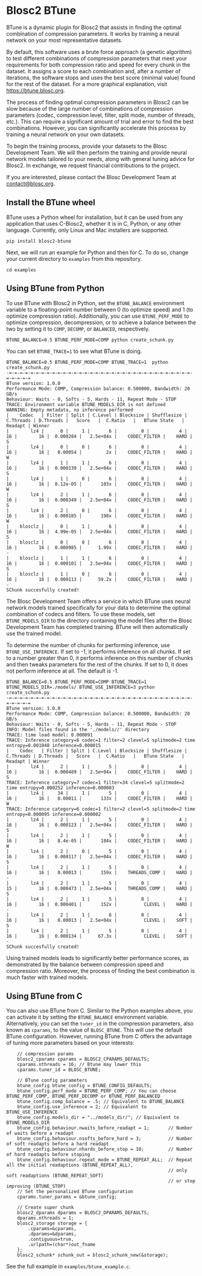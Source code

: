 # Blosc2 BTune

BTune is a dynamic plugin for Blosc2 that assists in finding the optimal combination of compression parameters. It works by training a neural network on your most representative datasets.

By default, this software uses a brute force approach (a genetic algorithm) to test different combinations of compression parameters that meet your requirements for both compression ratio and speed for every chunk in the dataset. It assigns a score to each combination and, after a number of iterations, the software stops and uses the best score (minimal value) found for the rest of the dataset. For a more graphical explanation, visit https://btune.blosc.org.

The process of finding optimal compression parameters in Blosc2 can be slow because of the large number of combinations of compression parameters (codec, compression level, filter, split mode, number of threads, etc.). This can require a significant amount of trial and error to find the best combinations. However, you can significantly accelerate this process by training a neural network on your own datasets.

To begin the training process, provide your datasets to the Blosc Development Team. We will then perform the training and provide neural network models tailored to your needs, along with general tuning advice for Blosc2. In exchange, we request financial contributions to the project.

If you are interested, please contact the Blosc Development Team at contact@blosc.org.

## Install the BTune wheel

BTune uses a Python wheel for installation, but it can be used from any application that uses C-Blosc2, whether it is in C, Python, or any other language. Currently, only Linux and Mac installers are supported.

```shell
pip install blosc2-btune
```

Next, we will run an example for Python and then for C.
To do so, change your current directory to `examples` from this repository.

````shell
cd examples
````

## Using BTune from Python

To use BTune with Blosc2 in Python, set the `BTUNE_BALANCE` environment variable to a floating-point number between 0 (to optimize speed) and 1 (to optimize compression ratio). Additionally, you can use `BTUNE_PERF_MODE` to optimize compression, decompression, or to achieve a balance between the two by setting it to `COMP`, `DECOMP`, or `BALANCED`, respectively.

```shell
BTUNE_BALANCE=0.5 BTUNE_PERF_MODE=COMP python create_schunk.py
```

You can set `BTUNE_TRACE=1` to see what BTune is doing.

```shell
BTUNE_BALANCE=0.5 BTUNE_PERF_MODE=COMP BTUNE_TRACE=1  python create_schunk.py 
-=-=-=-=-=-=-=-=-=-=-=-=-=-=-=-=-=-=-=-=-=-=-=-=-=-=-=-=-=-=-=-=-=-=-=-=-=-=-=
BTune version: 1.0.0
Performance Mode: COMP, Compression balance: 0.500000, Bandwidth: 20 GB/s
Behaviour: Waits - 0, Softs - 5, Hards - 11, Repeat Mode - STOP
TRACE: Environment variable BTUNE_MODELS_DIR is not defined
WARNING: Empty metadata, no inference performed
|    Codec   | Filter | Split | C.Level | Blocksize | Shufflesize | C.Threads | D.Threads |   Score   |  C.Ratio   |   BTune State   | Readapt | Winner
|        lz4 |      0 |     1 |       6 |         0 |           4 |        16 |        16 |  0.000284 |   2.5e+04x |    CODEC_FILTER |    HARD | S
|        lz4 |      0 |     0 |       6 |         0 |           4 |        16 |        16 |   0.00054 |         2x |    CODEC_FILTER |    HARD | W
|        lz4 |      1 |     1 |       6 |         0 |           4 |        16 |        16 |  0.000139 |   2.5e+04x |    CODEC_FILTER |    HARD | S
|        lz4 |      1 |     0 |       6 |         0 |           4 |        16 |        16 |  8.12e-05 |       103x |    CODEC_FILTER |    HARD | W
|        lz4 |      2 |     1 |       6 |         0 |           4 |        16 |        16 |  0.000349 |   2.5e+04x |    CODEC_FILTER |    HARD | S
|        lz4 |      2 |     0 |       6 |         0 |           4 |        16 |        16 |  0.000185 |       198x |    CODEC_FILTER |    HARD | W
|    blosclz |      0 |     1 |       6 |         0 |           4 |        16 |        16 |  4.99e-05 |   2.5e+04x |    CODEC_FILTER |    HARD | S
|    blosclz |      0 |     0 |       6 |         0 |           4 |        16 |        16 |  0.000985 |      1.99x |    CODEC_FILTER |    HARD | -
|    blosclz |      1 |     1 |       6 |         0 |           4 |        16 |        16 |  0.000101 |   2.5e+04x |    CODEC_FILTER |    HARD | S
|    blosclz |      1 |     0 |       6 |         0 |           4 |        16 |        16 |  0.000113 |      59.2x |    CODEC_FILTER |    HARD | -
SChunk succesfully created!
```

The Blosc Development Team offers a service in which BTune uses neural network models trained specifically for your data to determine the optimal combination of codecs and filters. To use these models, set `BTUNE_MODELS_DIR` to the directory containing the model files after the Blosc Development Team has completed training. BTune will then automatically use the trained model.

To determine the number of chunks for performing inference, use `BTUNE_USE_INFERENCE`. If set to -1, it performs inference on all chunks. If set to a number greater than 0, it performs inference on this number of chunks and then tweaks parameters for the rest of the chunks. If set to 0, it does not perform inference at all. The default is -1.

```shell
BTUNE_BALANCE=0.5 BTUNE_PERF_MODE=COMP BTUNE_TRACE=1  BTUNE_MODELS_DIR=./models/ BTUNE_USE_INFERENCE=3 python create_schunk.py
-=-=-=-=-=-=-=-=-=-=-=-=-=-=-=-=-=-=-=-=-=-=-=-=-=-=-=-=-=-=-=-=-=-=-=-=-=-=-=
BTune version: 1.0.0
Performance Mode: COMP, Compression balance: 0.500000, Bandwidth: 20 GB/s
Behaviour: Waits - 0, Softs - 5, Hards - 11, Repeat Mode - STOP
INFO: Model files found in the './models//' directory
TRACE: time load model: 0.000091
TRACE: Inference category=6 codec=1 filter=2 clevel=5 splitmode=2 time entropy=0.001048 inference=0.000015
|    Codec   | Filter | Split | C.Level | Blocksize | Shufflesize | C.Threads | D.Threads |   Score   |  C.Ratio   |   BTune State   | Readapt | Winner
|        lz4 |      2 |     1 |       5 |         0 |           4 |        16 |        16 |  0.000489 |   2.5e+04x |    CODEC_FILTER |    HARD | S
TRACE: Inference category=7 codec=1 filter=34 clevel=5 splitmode=2 time entropy=0.000252 inference=0.000003
|        lz4 |     34 |     1 |       5 |         0 |           4 |        16 |        16 |   0.00011 |       133x |    CODEC_FILTER |    HARD | W
TRACE: Inference category=6 codec=1 filter=2 clevel=5 splitmode=2 time entropy=0.000095 inference=0.000002
|        lz4 |      2 |     1 |       5 |         0 |           4 |        16 |        16 |  0.000123 |   2.5e+04x |    CODEC_FILTER |    HARD | S
|        lz4 |      2 |     1 |       5 |         0 |           4 |        16 |        16 |   8.4e-05 |       184x |    CODEC_FILTER |    HARD | W
|        lz4 |      2 |     0 |       5 |         0 |           4 |        16 |        16 |  0.000117 |   2.5e+04x |    CODEC_FILTER |    HARD | S
|        lz4 |      2 |     1 |       5 |         0 |           4 |        16 |        16 |   0.00013 |       159x |    THREADS_COMP |    HARD | -
|        lz4 |      2 |     1 |       5 |         0 |           4 |        15 |        16 |  0.000473 |   2.5e+04x |    THREADS_COMP |    HARD | S
|        lz4 |      2 |     1 |       5 |         0 |           4 |        16 |        16 |  0.000401 |       152x |          CLEVEL |    HARD | -
|        lz4 |      2 |     1 |       6 |         0 |           4 |        16 |        16 |   0.00013 |   2.5e+04x |          CLEVEL |    SOFT | S
|        lz4 |      2 |     1 |       5 |         0 |           4 |        16 |        16 |  0.000134 |      67.3x |          CLEVEL |    SOFT | -
SChunk succesfully created!
```

Using trained models leads to significantly better performance scores, as demonstrated by the balance between compression speed and compression ratio. Moreover, the process of finding the best combination is much faster with trained models.

## Using BTune from C

You can also use BTune from C. Similar to the Python examples above, you can activate it by setting the `BTUNE_BALANCE` environment variable. Alternatively, you can set the `tuner_id` in the compression parameters, also known as `cparams`, to the value of `BLOSC_BTUNE`. This will use the default BTune configuration. However, running BTune from C offers the advantage of tuning more parameters based on your interests:

```
    // compression params
    blosc2_cparams cparams = BLOSC2_CPARAMS_DEFAULTS;
    cparams.nthreads = 16; // Btune may lower this
    cparams.tuner_id = BLOSC_BTUNE;
    
    // BTune config parameters
    btune_config btune_config = BTUNE_CONFIG_DEFAULTS;
    btune_config.perf_mode = BTUNE_PERF_COMP; // You can choose BTUNE_PERF_COMP, BTUNE_PERF_DECOMP or BTUNE_PERF_BALANCED
    btune_config.comp_balance = .5; // Equivalent to BTUNE_BALANCE
    btune_config.use_inference = 2; // Equivalent to BTUNE_USE_INFERENCE
    btune_config.models_dir = "../models_dir/"; // Equivalent to BTUNE_MODELS_DIR
    btune_config.behaviour.nwaits_before_readapt = 1;       // Number of waits before a readapt
    btune_config.behaviour.nsofts_before_hard = 3;          // Number of soft readapts before a hard readapt
    btune_config.behaviour.nhards_before_stop = 10;         // Number of hard readapts before stoping
    btune_config.behaviour.repeat_mode = BTUNE_REPEAT_ALL;  // Repeat all the initial readaptions (BTUNE_REPEAT_ALL), 
                                                            // only soft readaptions (BTUNE_REPEAT_SOFT)
                                                            // or stop improving (BTUNE_STOP)
    // Set the personalized BTune configuration
    cparams.tuner_params = &btune_config;

    // Create super chunk
    blosc2_dparams dparams = BLOSC2_DPARAMS_DEFAULTS;
    dparams.nthreads = 1;
    blosc2_storage storage = {
        .cparams=&cparams,
        .dparams=&dparams,
        .contiguous=true,
        .urlpath=(char*)out_fname
    };
    blosc2_schunk* schunk_out = blosc2_schunk_new(&storage);
```

See the full example in `examples/btune_example.c`.
